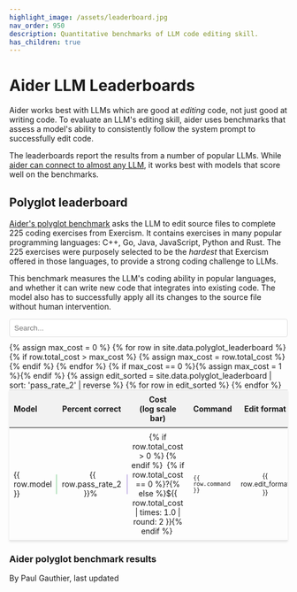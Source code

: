 ```yaml
---
highlight_image: /assets/leaderboard.jpg
nav_order: 950
description: Quantitative benchmarks of LLM code editing skill.
has_children: true
---
```



# Aider LLM Leaderboards

Aider works best with LLMs which are good at *editing* code, not just good at writing
code.
To evaluate an LLM's editing skill, aider uses benchmarks that
assess a model's ability to consistently follow the system prompt
to successfully edit code.

The leaderboards report the results from a number of popular LLMs.
While [aider can connect to almost any LLM](/docs/llms.html),
it works best with models that score well on the benchmarks.


## Polyglot leaderboard

[Aider's polyglot benchmark](https://aider.chat/2024/12/21/polyglot.html#the-polyglot-benchmark) 
asks the LLM to edit source files to complete 225 coding exercises
from Exercism. 
It contains exercises in many popular programming languages:
C++, Go, Java, JavaScript, Python and Rust.
The 225 exercises were purposely selected to be the *hardest*
that Exercism offered in those languages, to provide
a strong coding challenge to LLMs.

This benchmark measures the LLM's coding ability in popular languages, 
and whether it can
write new code that integrates into existing code.
The model also has to successfully apply all its changes to the source file without human intervention.

<input type="text" id="editSearchInput" placeholder="Search..." style="width: 100%; max-width: 800px; margin: 10px auto; padding: 8px; display: block; border: 1px solid #ddd; border-radius: 4px;">

<table style="width: 100%; max-width: 800px; margin: auto; border-collapse: collapse; box-shadow: 0 2px 4px rgba(0,0,0,0.1); font-size: 14px;">
  <thead style="background-color: #f2f2f2;">
    <tr>
      <th style="padding: 8px; text-align: left;">Model</th>
      <th style="padding: 8px; text-align: center;">Percent correct</th>
      <th style="padding: 8px; text-align: center;">Cost<br>(log scale bar)</th>
      <th style="padding: 8px; text-align: left;">Command</th>
      <th style="padding: 8px; text-align: center;">Edit format</th>
    </tr>
  </thead>
  <tbody>
    {% assign max_cost = 0 %}
    {% for row in site.data.polyglot_leaderboard %}
      {% if row.total_cost > max_cost %}
        {% assign max_cost = row.total_cost %}
      {% endif %}
    {% endfor %}
    {% if max_cost == 0 %}{% assign max_cost = 1 %}{% endif %}
    {% assign edit_sorted = site.data.polyglot_leaderboard | sort: 'pass_rate_2' | reverse %}
    {% for row in edit_sorted %}
      <tr style="border-bottom: 1px solid #ddd;">
        <td style="padding: 8px;"><span>{{ row.model }}</span></td>
        <td class="bar-cell">
          <div class="bar-viz" style="width: {{ row.pass_rate_2 }}%; background-color: rgba(40, 167, 69, 0.3); border-right: 1px solid rgba(40, 167, 69, 0.5);"></div>
          <span>{{ row.pass_rate_2 }}%</span>
        </td>
        <td class="bar-cell">
          {% if row.total_cost > 0 %}
          <div class="bar-viz cost-bar" data-cost="{{ row.total_cost }}" data-max-cost="{{ max_cost }}" style="width: 0%; background-color: rgba(111, 66, 193, 0.3); border-right: 1px solid rgba(111, 66, 193, 0.5);"></div>
          {% endif %}
          <span>{% if row.total_cost == 0 %}?{% else %}${{ row.total_cost | times: 1.0 | round: 2 }}{% endif %}</span>
        </td>
        <td style="padding: 8px;"><span><code>{{ row.command }}</code></span></td>
        <td style="padding: 8px; text-align: center;"><span>{{ row.edit_format }}</span></td>
      </tr>
    {% endfor %}
  </tbody>
</table>

### Aider polyglot benchmark results

<canvas id="editChart" width="800" height="450" style="margin-top: 20px"></canvas>
<script src="https://unpkg.com/patternomaly/dist/patternomaly.js"></script>
<script src="https://cdn.jsdelivr.net/npm/chart.js"></script>
<script>
{% assign data_source = edit_sorted %}
{% assign pass_rate_field = "pass_rate_2" %}
{% assign highlight_model = "xxxxxx" %}
{% include leaderboard.js %}
</script>
<style>
  tr.selected {
    color: #0056b3;
  }
  table {
    table-layout: fixed;
  }
  thead {
    border-top: 1px solid #ddd; /* Add top border to header */
  }
  td, th {
    border: none; /* Remove internal cell borders */
    word-wrap: break-word;
    overflow-wrap: break-word;
  }
  td:nth-child(4), td:nth-child(5) { /* Command and Edit Format columns */
    font-size: 12px;
  }
  
  /* Hide command and edit format columns on mobile */
  @media screen and (max-width: 767px) {
    th:nth-child(4), td:nth-child(4), /* Command column */
    th:nth-child(5), td:nth-child(5) { /* Edit format column */
      display: none;
    }
  }
  .bar-cell {
    position: relative; /* Positioning context for the bar */
    padding: 8px;
    text-align: center; /* Keep text centered */
    overflow: hidden; /* Prevent bar from overflowing cell boundaries if needed */
  }
  .bar-viz {
    position: absolute;
    left: 0;
    top: 50%; /* Position at the middle of the cell */
    transform: translateY(-50%); /* Center the bar vertically */
    z-index: 0; /* Behind the text */
    height: 36px;
    border-radius: 0 2px 2px 0; /* Slightly rounded end corners */
    /* Width and colors are set inline via style attribute */
  }
  .bar-cell span {
     position: relative; /* Needed to stack above the absolute positioned bar */
     z-index: 1; /* Ensure text is above the bar */
     background-color: rgba(255, 255, 255, 0.7); /* Semi-transparent white background */
     padding: 0 4px; /* Add padding around the text */
     border-radius: 3px; /* Rounded corners for the text background */
  }
</style>
 
<script>
document.addEventListener('DOMContentLoaded', function() {
  const costBars = document.querySelectorAll('.cost-bar');
  costBars.forEach(bar => {
    const cost = parseFloat(bar.dataset.cost);
    const maxCost = parseFloat(bar.dataset.maxCost);
 
    if (cost > 0 && maxCost > 0) {
      // Use log10(1 + x) for scaling. Adding 1 handles potential cost=0 and gives non-zero logs for cost > 0.
      const logCost = Math.log10(1 + cost);
      const logMaxCost = Math.log10(1 + maxCost);
 
      if (logMaxCost > 0) {
        // Calculate percentage relative to the log of max cost
        const percent = (logCost / logMaxCost) * 100;
        // Clamp percentage between 0 and 100
        bar.style.width = Math.max(0, Math.min(100, percent)) + '%';
      } else {
        // Handle edge case where maxCost is 0 (so logMaxCost is 0)
        // If maxCost is 0, cost must also be 0, handled below.
        // If maxCost > 0 but logMaxCost <= 0 (e.g., maxCost is very small), set width relative to cost?
        // For simplicity, setting to 0 if logMaxCost isn't positive.
        bar.style.width = '0%';
      }
    } else {
      // Set width to 0 if cost is 0 or negative
      bar.style.width = '0%';
    }
  });
});
</script>
 
<p class="post-date">
By Paul Gauthier,
last updated
<!--[[[cog
import subprocess
import datetime

files = [
    'aider/website/docs/leaderboards/index.md',
    'aider/website/_data/polyglot_leaderboard.yml',
]

def get_last_modified_date(file):
    result = subprocess.run(['git', 'log', '-1', '--format=%ct', file], capture_output=True, text=True)
    if result.returncode == 0:
        timestamp = int(result.stdout.strip())
        return datetime.datetime.fromtimestamp(timestamp)
    return datetime.datetime.min

mod_dates = [get_last_modified_date(file) for file in files]
latest_mod_date = max(mod_dates)
cog.out(f"{latest_mod_date.strftime('%B %d, %Y.')}")
]]]-->
April 12, 2025.
<!--[[[end]]]-->
</p>
